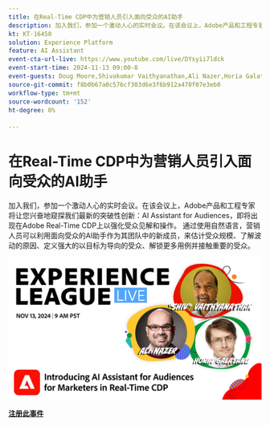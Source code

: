 ```yaml
---
title: 在Real-Time CDP中为营销人员引入面向受众的AI助手
description: 加入我们，参加一个激动人心的实时会议。在该会议上，Adobe产品和工程专家将让您兴奋地窥探我们最新的突破性创新 — AI Assistant for Audiences，即将在Adobe Real-Time CDP推出以强化受众见解和操作。
kt: KT-16450
solution: Experience Platform
feature: AI Assistant
event-cta-url-live: https://www.youtube.com/live/DYsyii7ldck
event-start-time: 2024-11-13 09:00-8
event-guests: Doug Moore,Shivakumar Vaithyanathan,Ali Nazer,Horia Galatanu
source-git-commit: f8b0b67a0c576cf303d6e3f6b912a470f07e3eb0
workflow-type: tm+mt
source-wordcount: '152'
ht-degree: 0%

---
```


# 在Real-Time CDP中为营销人员引入面向受众的AI助手

加入我们，参加一个激动人心的实时会议。在该会议上，Adobe产品和工程专家将让您兴奋地窥探我们最新的突破性创新：AI Assistant for Audiences，即将出现在Adobe Real-Time CDP上以强化受众见解和操作。 通过使用自然语言，营销人员可以利用面向受众的AI助手作为其团队中的新成员，来估计受众规模、了解波动的原因、定义强大的以目标为导向的受众、解锁更多用例并接触重要的受众。

[![ExL LIVE 2024年11月13日](assets/WebBanner_nov13_2024.jpg)](https://engage.adobe.com/ExpLeagueLive-241113.html)

[**注册此事件**](https://engage.adobe.com/ExpLeagueLive-241113.html)
